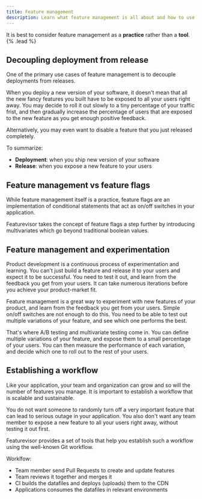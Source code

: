 ```yaml
---
title: Feature management
description: Learn what feature management is all about and how to use it to roll out new features safely.
---
```


It is best to consider feature management as a **practice** rather than a **tool**. {% .lead %}

## Decoupling deployment from release

One of the primary use cases of feature management is to decouple deployments from releases.

When you deploy a new version of your software, it doesn't mean that all the new fancy features you built have to be exposed to all your users right away. You may decide to roll it out slowly to a tiny percentage of your traffic frist, and then gradually increase the percentage of users that are exposed to the new feature as you get enough positive feedback.

Alternatively, you may even want to disable a feature that you just released completely.

To summarize:

* **Deployment**: when you ship new version of your software
* **Release**: when you expose a new feature to your users

## Feature management vs feature flags

While feature management itself is a practice, feature flags are an implementation of conditional statements that act as on/off switches in your application.

Featurevisor takes the concept of feature flags a step further by introducing multivariates which go beyond traditional boolean values.

## Feature management and experimentation

Product development is a continuous process of experimentation and learning. You can't just build a feature and release it to your users and expect it to be successful. You need to test it out, and learn from the feedback you get from your users. It can take numerous iterations before you achieve your product-market fit.

Feature management is a great way to experiment with new features of your product, and learn from the feedback you get from your users. Simple on/off switches are not enough to do this. You need to be able to test out multiple variations of your feature, and see which one performs the best.

That's where A/B testing and multivariate testing come in. You can define multiple variations of your feature, and expose them to a small percentage of your users. You can then measure the performance of each variation, and decide which one to roll out to the rest of your users.

## Establishing a workflow

Like your application, your team and organization can grow and so will the number of features you manage. It is important to establish a workflow that is scalable and sustainable.

You do not want someone to randomly turn off a very important feature that can lead to serious outage in your application. You also don't want any team member to expose a new feature to all your users right away, without testing it out first.

Featurevisor provides a set of tools that help you establish such a workflow using the well-known Git workflow.

Worklfow:

- Team member send Pull Requests to create and update features
- Team reviews it together and merges it
- CI builds the datafiles and deploys (uploads) them to the CDN
- Applications consumes the datafiles in relevant environments
